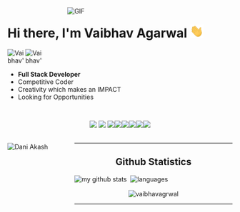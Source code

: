 <img align="right" alt="GIF"  width="370px" src="https://magiccopy.xyz/assets/images/hadder.gif" />


<h1>Hi there, I'm Vaibhav Agarwal</a> <img  src="https://raw.githubusercontent.com/ABSphreak/ABSphreak/master/gifs/Hi.gif" width="30px"></h1>
<a href="https://www.linkedin.com/in/vaibhav-agarwal-dce/">
  <img align="left" alt="Vaibhav's LinkdeIN" width="40px" height="40px" src="https://cdn.jsdelivr.net/npm/simple-icons@v3/icons/linkedin.svg" />
</a> &nbsp;&nbsp;&nbsp;&nbsp;&nbsp;
<a href="https://www.leetcode.com/vaibhavagrwal">
  <img align="left" alt="Vaibhav's Leetcode" width="40px" height="40px" src="https://assets.leetcode.com/static_assets/public/webpack_bundles/images/logo-dark.e99485d9b.svg" />
</a>&nbsp;&nbsp;&nbsp;&nbsp;
<!-- <a href="https://codeforces.com/profile/vaibhavagrwal">
  <img align="left" alt="Vaibhav's Codeforces" width="40px" height="40px" src="https://lh3.googleusercontent.com/WsR_f03nbqW3qZjCZeXUYmnmhSWXo3hQhLX9hgl9QHydCgbXQi_VJeAwnmtuIgTHKdQ=s180-rw" />
</a> -->
</br>
</br>

- <strong>Full Stack Developer</strong>
- Competitive Coder
- Creativity which makes an IMPACT
- Looking for Opportunities



<br>
<p align="center">
    <img src="https://pbs.twimg.com/profile_images/1235868806079057921/fTL08u_H_400x400.png" width="100">
  <img src="https://roszkowski.dev/images/2020-05-04/logo_flutter_1080px_clr.png" width="100">
  <img src="https://media3.giphy.com/media/ln7z2eWriiQAllfVcn/200w.webp" width="100"><img src="https://i.giphy.com/media/eNAsjO55tPbgaor7ma/200w.webp" width="100"><img src="https://media.giphy.com/media/kdFc8fubgS31b8DsVu/giphy.gif" width="100"><img src="https://i.giphy.com/media/KzJkzjggfGN5Py6nkT/200.webp" width="100"><img src="https://i.giphy.com/media/IdyAQJVN2kVPNUrojM/200.webp" width="100"><img src="https://encrypted-tbn0.gstatic.com/images?q=tbn:ANd9GcQYuFarrELLRtzwdnaYJF-j7iJWF4IGCAIYBK6LeTZiRA&s" width="100"><br><br>
  
</p>
<img align="left" width="150" height="150" alt="Dani Akash" src="ezgif.com-gif-maker (2).gif"/>

<hr>
<h2 align="center">Github Statistics</h2>
<p align="left">
</p>


<p align="left">
<img src="https://github-readme-stats.vercel.app/api?username=vaibhavagrwal&show_icons=true&line_height=21&theme=gotham" alt="my github stats" width="450"/>&nbsp;&nbsp;<img src="https://github-readme-stats.vercel.app/api/top-langs/?username=vaibhavagrwal&layout=compact&theme=gotham" alt="languages" height="165">
<p align="center"><img align="center" src="https://github-readme-streak-stats.herokuapp.com/?user=vaibhavagrwal&layout=compact&theme=gotham" alt="vaibhavagrwal" /></p>
  
</p>
<hr>
<br />
